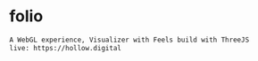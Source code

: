 # folio

``` bash
A WebGL experience, Visualizer with Feels build with ThreeJS
live: https://hollow.digital

```
